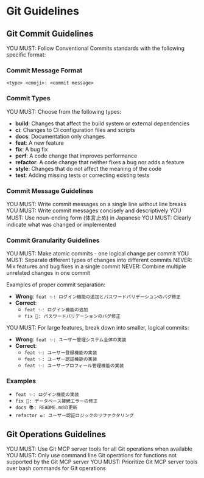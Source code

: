 # Git Guidelines

## Git Commit Guidelines

YOU MUST: Follow Conventional Commits standards with the following specific format:

### Commit Message Format

```text
<type> <emoji>: <commit message>
```

### Commit Types

YOU MUST: Choose from the following types:

- **build**: Changes that affect the build system or external dependencies
- **ci**: Changes to CI configuration files and scripts
- **docs**: Documentation only changes
- **feat**: A new feature
- **fix**: A bug fix
- **perf**: A code change that improves performance
- **refactor**: A code change that neither fixes a bug nor adds a feature
- **style**: Changes that do not affect the meaning of the code
- **test**: Adding missing tests or correcting existing tests

### Commit Message Guidelines

YOU MUST: Write commit messages on a single line without line breaks
YOU MUST: Write commit messages concisely and descriptively
YOU MUST: Use noun-ending form (体言止め) in Japanese
YOU MUST: Clearly indicate what was changed or implemented

### Commit Granularity Guidelines

YOU MUST: Make atomic commits - one logical change per commit
YOU MUST: Separate different types of changes into different commits
NEVER: Mix features and bug fixes in a single commit
NEVER: Combine multiple unrelated changes in one commit

Examples of proper commit separation:
- **Wrong**: `feat ✨: ログイン機能の追加とパスワードバリデーションのバグ修正`
- **Correct**: 
  - `feat ✨: ログイン機能の追加`
  - `fix 🐛: パスワードバリデーションのバグ修正`

YOU MUST: For large features, break down into smaller, logical commits:
- **Wrong**: `feat ✨: ユーザー管理システム全体の実装`
- **Correct**:
  - `feat ✨: ユーザー登録機能の実装`
  - `feat ✨: ユーザー認証機能の実装`
  - `feat ✨: ユーザープロフィール管理機能の実装`

### Examples

- `feat ✨: ログイン機能の実装`
- `fix 🐛: データベース接続エラーの修正`
- `docs 📚: README.mdの更新`
- `refactor ♻️: ユーザー認証ロジックのリファクタリング`

## Git Operations Guidelines

YOU MUST: Use Git MCP server tools for all Git operations when available
YOU MUST: Only use command line Git operations for functions not supported by the Git MCP server
YOU MUST: Prioritize Git MCP server tools over bash commands for Git operations